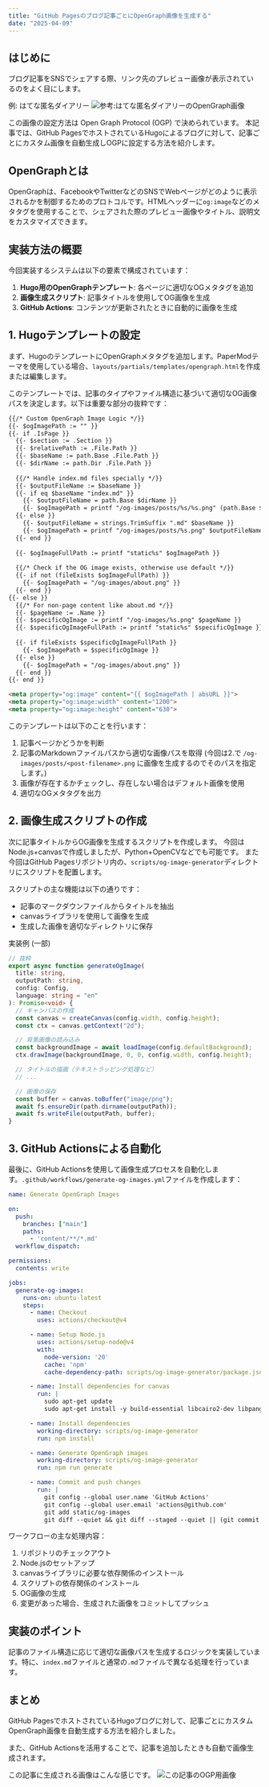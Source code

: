 ```yaml
---
title: "GitHub Pagesのブログ記事ごとにOpenGraph画像を生成する"
date: "2025-04-09"
---
```


## はじめに

ブログ記事をSNSでシェアする際、リンク先のプレビュー画像が表示されているのをよく目にします。

例: はてな匿名ダイアリー ![参考:はてな匿名ダイアリーのOpenGraph画像](./images/hatena-anon-og-image-1500.gif)

この画像の設定方法は Open Graph Protocol (OGP) で決められています。
本記事では、GitHub PagesでホストされているHugoによるブログに対して、記事ごとにカスタム画像を自動生成しOGPに設定する方法を紹介します。


## OpenGraphとは

OpenGraphは、FacebookやTwitterなどのSNSでWebページがどのように表示されるかを制御するためのプロトコルです。HTMLヘッダーに`og:image`などのメタタグを使用することで、シェアされた際のプレビュー画像やタイトル、説明文をカスタマイズできます。

## 実装方法の概要

今回実装するシステムは以下の要素で構成されています：

1. **Hugo用のOpenGraphテンプレート**: 各ページに適切なOGメタタグを追加
2. **画像生成スクリプト**: 記事タイトルを使用してOG画像を生成
3. **GitHub Actions**: コンテンツが更新されたときに自動的に画像を生成

## 1. Hugoテンプレートの設定

まず、HugoのテンプレートにOpenGraphメタタグを追加します。PaperModテーマを使用している場合、`layouts/partials/templates/opengraph.html`を作成または編集します。

このテンプレートでは、記事のタイプやファイル構造に基づいて適切なOG画像パスを決定します。以下は重要な部分の抜粋です：

```html
{{/* Custom OpenGraph Image Logic */}}
{{- $ogImagePath := "" }}
{{- if .IsPage }}
  {{- $section := .Section }}
  {{- $relativePath := .File.Path }}
  {{- $baseName := path.Base .File.Path }}
  {{- $dirName := path.Dir .File.Path }}
  
  {{/* Handle index.md files specially */}}
  {{- $outputFileName := $baseName }}
  {{- if eq $baseName "index.md" }}
    {{- $outputFileName = path.Base $dirName }}
    {{- $ogImagePath = printf "/og-images/posts/%s/%s.png" (path.Base $dirName) $outputFileName }}
  {{- else }}
    {{- $outputFileName = strings.TrimSuffix ".md" $baseName }}
    {{- $ogImagePath = printf "/og-images/posts/%s.png" $outputFileName }}
  {{- end }}
  
  {{- $ogImageFullPath := printf "static%s" $ogImagePath }}
  
  {{/* Check if the OG image exists, otherwise use default */}}
  {{- if not (fileExists $ogImageFullPath) }}
    {{- $ogImagePath = "/og-images/about.png" }}
  {{- end }}
{{- else }}
  {{/* For non-page content like about.md */}}
  {{- $pageName := .Name }}
  {{- $specificOgImage := printf "/og-images/%s.png" $pageName }}
  {{- $specificOgImageFullPath := printf "static%s" $specificOgImage }}
  
  {{- if fileExists $specificOgImageFullPath }}
    {{- $ogImagePath = $specificOgImage }}
  {{- else }}
    {{- $ogImagePath = "/og-images/about.png" }}
  {{- end }}
{{- end }}

<meta property="og:image" content="{{ $ogImagePath | absURL }}">
<meta property="og:image:width" content="1200">
<meta property="og:image:height" content="630">
```

このテンプレートは以下のことを行います：

1. 記事ページかどうかを判断
2. 記事のMarkdownファイルパスから適切な画像パスを取得 (今回は2.で `/og-images/posts/<post-filename>.png` に画像を生成するのでそのパスを指定します。)
3. 画像が存在するかチェックし、存在しない場合はデフォルト画像を使用
4. 適切なOGメタタグを出力

## 2. 画像生成スクリプトの作成

次に記事タイトルからOG画像を生成するスクリプトを作成します。
今回はNode.js+canvasで作成しましたが、Python+OpenCVなどでも可能です。
また今回はGitHub Pagesリポジトリ内の、`scripts/og-image-generator`ディレクトリにスクリプトを配置します。

スクリプトの主な機能は以下の通りです：

- 記事のマークダウンファイルからタイトルを抽出
- canvasライブラリを使用して画像を生成
- 生成した画像を適切なディレクトリに保存

実装例 (一部)
```typescript
// 抜粋
export async function generateOgImage(
  title: string,
  outputPath: string,
  config: Config,
  language: string = "en"
): Promise<void> {
  // キャンバスの作成
  const canvas = createCanvas(config.width, config.height);
  const ctx = canvas.getContext("2d");

  // 背景画像の読み込み
  const backgroundImage = await loadImage(config.defaultBackground);
  ctx.drawImage(backgroundImage, 0, 0, config.width, config.height);

  // タイトルの描画（テキストラッピング処理など）
  // ...

  // 画像の保存
  const buffer = canvas.toBuffer("image/png");
  await fs.ensureDir(path.dirname(outputPath));
  await fs.writeFile(outputPath, buffer);
}
```

## 3. GitHub Actionsによる自動化

最後に、GitHub Actionsを使用して画像生成プロセスを自動化します。`.github/workflows/generate-og-images.yml`ファイルを作成します：

```yaml
name: Generate OpenGraph Images

on:
  push:
    branches: ["main"]
    paths:
      - 'content/**/*.md'
  workflow_dispatch:

permissions:
  contents: write

jobs:
  generate-og-images:
    runs-on: ubuntu-latest
    steps:
      - name: Checkout
        uses: actions/checkout@v4

      - name: Setup Node.js
        uses: actions/setup-node@v4
        with:
          node-version: '20'
          cache: 'npm'
          cache-dependency-path: scripts/og-image-generator/package.json

      - name: Install dependencies for canvas
        run: |
          sudo apt-get update
          sudo apt-get install -y build-essential libcairo2-dev libpango1.0-dev libjpeg-dev libgif-dev librsvg2-dev

      - name: Install dependencies
        working-directory: scripts/og-image-generator
        run: npm install

      - name: Generate OpenGraph images
        working-directory: scripts/og-image-generator
        run: npm run generate

      - name: Commit and push changes
        run: |
          git config --global user.name 'GitHub Actions'
          git config --global user.email 'actions@github.com'
          git add static/og-images
          git diff --quiet && git diff --staged --quiet || (git commit -m "Update OpenGraph images and fonts" && git push)
```

ワークフローの主な処理内容：

1. リポジトリのチェックアウト
2. Node.jsのセットアップ
3. canvasライブラリに必要な依存関係のインストール
4. スクリプトの依存関係のインストール
5. OG画像の生成
6. 変更があった場合、生成された画像をコミットしてプッシュ

## 実装のポイント

記事のファイル構造に応じて適切な画像パスを生成するロジックを実装しています。特に、`index.md`ファイルと通常の`.md`ファイルで異なる処理を行っています。

## まとめ

GitHub PagesでホストされているHugoブログに対して、記事ごとにカスタムOpenGraph画像を自動生成する方法を紹介しました。

また、GitHub Actionsを活用することで、記事を追加したときも自動で画像生成されます。

この記事に生成される画像はこんな感じです。 ![この記事のOGP用画像](./images/generate-opengraph-image-for-github-pages.png)
